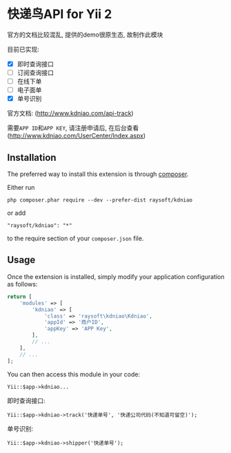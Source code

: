 快递鸟API for Yii 2
========================
官方的文档比较混乱, 提供的demo很原生态, 故制作此模块

目前已实现:
- [x] 即时查询接口
- [ ] 订阅查询接口
- [ ] 在线下单
- [ ] 电子面单
- [x] 单号识别

官方文档: (http://www.kdniao.com/api-track)

需要`APP ID`和`APP KEY`, 请注册申请后, 在后台查看(http://www.kdniao.com/UserCenter/Index.aspx)


Installation
------------

The preferred way to install this extension is through [composer](http://getcomposer.org/download/).

Either run

```
php composer.phar require --dev --prefer-dist raysoft/kdniao
```

or add

```
"raysoft/kdniao": "*"
```

to the require section of your `composer.json` file.


Usage
-----

Once the extension is installed, simply modify your application configuration as follows:

```php
return [
    'modules' => [
        'kdniao' => [
            'class' => 'raysoft\kdniao\Kdniao',
            'appId' => '商户ID',
            'appKey' => 'APP Key',
        ],
        // ...
    ],
    // ...
];
```

You can then access this module in your code:

```
Yii::$app->kdniao...
```

即时查询接口:
```
Yii::$app->kdniao->track('快递单号', '快递公司代码(不知道可留空)');
```

单号识别:
```
Yii::$app->kdniao->shipper('快递单号');
```
